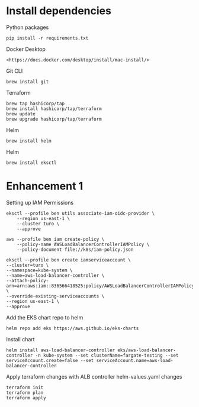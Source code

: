 # Install dependencies

Python packages

```
pip install -r requirements.txt
```

Docker Desktop

```
<https://docs.docker.com/desktop/install/mac-install/>
```

Git CLI

```
brew install git
```

Terraform

```
brew tap hashicorp/tap
brew install hashicorp/tap/terraform
brew update
brew upgrade hashicorp/tap/terraform
```

Helm

```
brew install helm
```

Helm

```
brew install eksctl
```

# Enhancement 1

Setting up IAM Permissions

```
eksctl --profile ben utils associate-iam-oidc-provider \
    --region us-east-1 \
    --cluster turo \
    --approve
```

```
aws --profile ben iam create-policy \
    --policy-name AWSLoadBalancerControllerIAMPolicy \
    --policy-document file://k8s/iam-policy.json
```

```
eksctl --profile ben create iamserviceaccount \
--cluster=turo \
--namespace=kube-system \
--name=aws-load-balancer-controller \
--attach-policy-arn=arn:aws:iam::836566418525:policy/AWSLoadBalancerControllerIAMPolicy \
--override-existing-serviceaccounts \
--region us-east-1 \
--approve
```

Add the EKS chart repo to helm

```
helm repo add eks https://aws.github.io/eks-charts
```

Install chart

```
helm install aws-load-balancer-controller eks/aws-load-balancer-controller -n kube-system --set clusterName=fargate-testing --set serviceAccount.create=false --set serviceAccount.name=aws-load-balancer-controller
```

Apply terraform changes with ALB controller helm-values.yaml changes

```
terraform init
terraform plan
terraform apply
```
